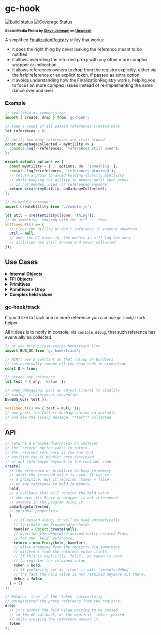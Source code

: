 # gc-hook

[![build status](https://github.com/WebReflection/gc-hook/actions/workflows/node.js.yml/badge.svg)](https://github.com/WebReflection/gc-hook/actions) [![Coverage Status](https://coveralls.io/repos/github/WebReflection/gc-hook/badge.svg?branch=main)](https://coveralls.io/github/WebReflection/gc-hook?branch=main)

<sup>**Social Media Photo by [Steve Johnson](https://unsplash.com/@steve_j) on [Unsplash](https://unsplash.com/)**</sup>

A simplified [FinalizationRegistry](https://developer.mozilla.org/en-US/docs/Web/JavaScript/Reference/Global_Objects/FinalizationRegistry) utility that works:

  * it does the right thing by never leaking the reference meant to be notified
  * it allows overriding the returned proxy with any other more complex wrapper or indirection
  * it allows references owners to *drop* from the registry explicitly, either via the *held* reference or an explicit token, if passed as extra option
  * it avoids understanding how the FinalizationRegistry works, helping you to focus on more complex issues instead of re-implementing the same dance over and over

### Example

```js
// available as commonjs too
import { create, drop } from 'gc-hook';

// keep a count of all passed references created here
let references = 0;

// notify how many references are still around
const onGarbageCollected = myUtility => {
  console.log(--references, 'references still used');
};

export default options => {
  const myUtility = { ...options, do: 'something' };
  console.log(++references, 'references provided');
  // return a proxy to avoid holding directly myUtility
  // while keeping the utility in memory until such proxy
  // is not needed, used, or referenced anymore
  return create(myUtility, onGarbageCollected);
};

// as module consumer
import createUtility from './module.js';

let util = createUtility({some: 'thing'});
// do something  amazing with the util ... then
setTimeout(() => {
  // clear the utility or don't reference it anymore anywhere
  util = null;
  // once the GC kicks in, the module.js will log how many
  // utilities are still around and never collected
});
```

## Use Cases

<details>
  <summary><strong>Internal Objects</strong></summary>
  <div markdown=1>

In case you'd like to be notified when an object not meant to leak has been collected,
you can use the `create` function in its most simple way:

```js
import { create } from 'gc-hook';

const privateObject = {};
const onGC = privateObject => {
  console.log(privateObject, 'not used anymore');
};

export create(privateObject, onGC);
```

  </div>
</details>

<details>
  <summary><strong>FFI Objects</strong></summary>
  <div markdown=1>

If you are handling *FFI* related references, you can hold on internal values and yet return whatever artifact you like in the wild.

```js
import { create } from 'gc-hook';

export const createWrap = reference => {

  const onGC = reference => {
    ffi.gc.decreaseRefCounting(reference);
  };

  const wrap = function (...args) {
    return ffi.apply(reference, args);
  };

  wrap.destroy = onGC;

  // will return the wrap as it is without holding
  // the reference in the wild
  return create(reference, onGC, { return: wrap });
};
```

This use case was designed after *pyodide* Proxy and GC dance around passed references to the *JS* world.

  </div>
</details>

<details>
  <summary><strong>Primitives</strong></summary>
  <div markdown=1>

In case you need to relate a specific object to a unique id (*[coincident](https://github.com/WebReflection/coincident)* use case) and you don't need to ever unregister the held reference / id internally:

```js
import { create } from 'gc-hook';

const onGC = id => {
  console.log(id.valueOf(), 'not needed anymore');
};

// id can be any primitive in here and ref must be used as return
export const relate = (id, ref) => {
  return create(
    typeof id === 'string' ? new String(id) : new Number(id),
    onGC,
    { token: false, return: ref }
  );
};
```

  </div>
</details>

<details>
  <summary><strong>Primitives + Drop</strong></summary>
  <div markdown=1>

In case you need to relate a specific object to a unique id but you still would like to drop the reference from the *FinalizationRegistry* later on:

```js
import { create, drop } from 'gc-hook';

const onGC = ({ id, time }) => {
  console.log(id, 'created at', time, 'not needed anymore');
};

// id can be any primitive in here
export const relate = (id, wrap) => {
  const token = { id, time: Date.now() };
  const hold = typeof id === 'string' ? new String(id) : new Number(id);
  return {
    value: create(hold, onGC, { token, return: wrap }),
    drop: () => drop(token)
  };
};
```

  </div>
</details>

<details>
  <summary><strong>Complex held values</strong></summary>
  <div markdown=1>

One does not need to pass to the *GC* callback just a specific kind of value so that it's possible to combine various operations at once:

```js
import { create, drop } from 'gc-hook';

export const createComplexHeld = ref => {
  const onGC = ({ ref, destroy, time }) => {
    destroy();
    console.log(ref, 'created at', time, 'not needed');
  };

  const wrap = function (...args) {
    return ffi.apply(ref, args);
  };

  wrap.destroy = () => {
    drop(held);
    ffi.gc.decreaseRefCounting(ref);
  };

  const held = {
    ref,
    destroy: wrap.destroy,
    time: Date.now(),
  };

  return create(held, onGC, { return: wrap });
}:
```

The only and most important thing is to never return something part of the `held` logic otherwise that returned value cannot possibly ever be Garbage Collected.

  </div>
</details>

### gc-hook/track

If you'd like to track one or more reference you can use `gc-hook/track` helper.

All it does is to notify in console, via `console.debug`, that such reference has eventually be collected.

```js
// or use https://esm.run/gc-hook/track live
import BUG_GC from 'gc-hook/track';

// HINT: use a constant so that rollup or bundlers
// can eventually remove all the dead code in production
const D = true;

// create any reference
let test = { any: 'value' };

// when debugging, pass an object literal to simplify
// naming -> references convention
D&&BUG_GC({ test });

setTimeout(() => { test = null; });
// now press the Collect Garbage button in devtools
// and see the lovely message: **test** collected
```

## API

```js
// returns a ProxyHandler<hold> or whatever
// the `return` option wants to return.
// The returned reference is the one that
// notifies the GC handler once destroyed
// or not referenced anymore in the consumer code.
create(
  // the reference or primitive to keep in memory
  // until the returned value is used. It can be
  // a primitive, but it requires `token = false`,
  // or any reference to hold in memory.
  hold,
  // a callback that will receive the held value
  // whenever its Proxy or wrapper is not referenced
  // anymore in the program using it.
  onGarbageCollected,
  // optional properties:
  {
    // if passed along, it will be used automatically
    // to create the ProxyHandler<hold>.
    handler = Object.create(null),
    // override the otherwise automatically created Proxy
    // for the `held` reference.
    return = new Proxy(hold, handler),
    // allow dropping from the registry via something
    // different from the returned value itself.
    // If this is explicitly `false`, no token is used
    // to register the retained value.
    token = hold,
    // if explicitly set as `true` it will `console.debug`
    // the fact the held value is not retained anymore out there.
    debug = false,
  } = {}
);

// Returns `true` if the `token` successfully
// unregistered the proxy reference from the registry.
drop(
  // it's either the held value waiting to be passed
  // to the GC callback, or the explicit `token` passed
  // while creating the reference around it.
  token
);
```

